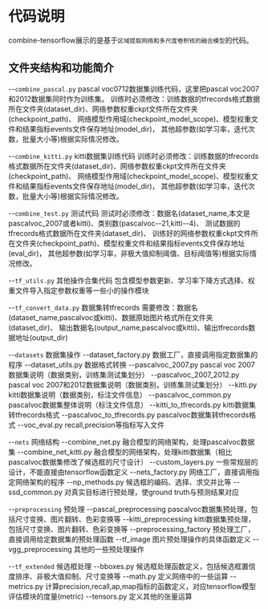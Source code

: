 代码说明
======

combine-tensorflow展示的是基于`区域提取网络和多尺度卷积核的融合模型`的代码。

文件夹结构和功能简介
-----------------

--`combine_pascal.py`
    pascal voc0712数据集训练代码，这里把pascal voc2007和2012数据集同时作为训练集。
    训练时必须修改：训练数据的tfrecords格式数据所在文件夹(dataset_dir)、网络参数权重ckpt文件所在文件夹(checkpoint_path)、
    网络模型作用域(checkpoint_model_scope)、模型权重文件和结果指标events文件保存地址(model_dir)，
    其他超参数(如学习率，迭代次数，批量大小等)根据实际情况修改。

--`combine_kitti.py` 
    kitti数据集训练代码
    训练时必须修改：训练数据的tfrecords格式数据所在文件夹(dataset_dir)、网络参数权重ckpt文件所在文件夹(checkpoint_path)、
    网络模型作用域(checkpoint_model_scope)、模型权重文件和结果指标events文件保存地址(model_dir)，
    其他超参数(如学习率，迭代次数，批量大小等)根据实际情况修改。

--`combine_test.py`
    测试代码
    测试时必须修改：数据名(dataset_name,本文是pascalvoc_2007或者kitti)、类别数(pascalvoc--21,kitti--4)、
    测试数据的tfrecords格式数据所在文件夹(dataset_dir)、
    训练好的网络参数权重ckpt文件所在文件夹(checkpoint_path)、模型权重文件和结果指标events文件保存地址(eval_dir)，
    其他超参数(如学习率，非极大值抑制阈值、目标阈值等)根据实际情况修改。

--`tf_utils.py`
    其他操作合集代码
    包含模型参数更新、学习率下降方式选择、权重文件导入指定参数权重等一些小的操作模块

--`tf_convert_data.py`
    数据集转tfrecords
    需要修改：数据名(dataset_name,pascalvoc或kitti)、数据原始图片格式所在文件夹(dataset_dir)、
    输出数据名(output_name,pascalvoc或kitti)、输出tfrecords数据地址(output_dir)

--`datasets`  数据集操作
    --dataset_factory.py  数据工厂，直接调用指定数据集的程序
    --dataset_utils.py  数据格式转换
    --pascalvoc_2007.py  pascal voc 2007数据集说明（数据类别，训练集测试集划分）
    --pascalvoc_2007_2012.py pascal voc 2007和2012数据集说明（数据类别，训练集测试集划分）
    --kitti.py  kitti数据集说明（数据类别，标注文件信息）
    --pascalvoc_common.py pascalvoc数据集整体说明（标注文件信息）
    --kitti_to_tfrecords.py  kitti数据集转tfrecords格式
    --pascalvoc_to_tfrecords.py  pascalvoc数据集转tfrecords格式
    --voc_eval.py  recall,precision等指标写入文件
  
--`nets`  网络结构
    --combine_net.py  融合模型的网络架构，处理pascalvoc数据集
    --combine_net_kitti.py  融合模型的网络架构，处理kitti数据集（相比pascalvoc数据集修改了候选框的尺寸设计）
    --custom_layers.py  一些常规层的设计，不能直接由tensorflow函数定义
    --nets_factory.py  网络工厂，直接调用指定网络架构的程序
    --np_methods.py  候选框的编码、选择、求交并比等
    --ssd_common.py  对真实目标进行预处理，使ground truth与预测结果对应
  
--`preprocessing` 预处理
    --pascal_preprocessing  pascalvoc数据集预处理，包括尺寸变换、图片翻转、色彩变换等
    --kitti_preprocessing  kitti数据集预处理，包括尺寸变换、图片翻转、色彩变换等
    --preprocessing_factory  预处理工厂，直接调用给定数据集的预处理函数
    --tf_image  图片预处理操作的具体函数定义
    --vgg_preprocessing  其他的一些预处理操作
  
--`tf_extended`  候选框处理
    --bboxes.py  候选框处理函数定义，包括候选框置信度排序、非极大值抑制、尺寸变换等
    --math.py  定义网络中的一些运算
    --metrics.py  计算precision,recall,ap,map指标的函数定义，对应tensorflow模型评估模块的度量(metric)
    --tensors.py  定义其他的张量运算
